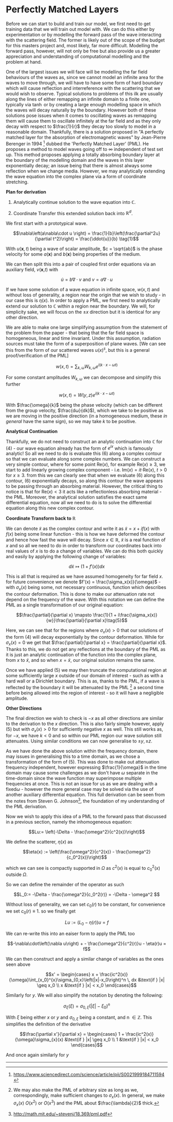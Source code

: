 
Perfectly Matched Layers
=======================

  

Before we can start to build and train our model, we first need to get training data that we will train out model with. We can do this either by experimentation or by modelling the forward pass of the wave interacting with the scattering field. The former is likely out of the scope of the budget for this masters project and, most likely, far more difficult. Modelling the forward pass, however, will not only be free but also provide us a greater appreciation and understanding of computational modelling and the problem at hand.

  

One of the largest issues we will face will be modelling the far field behaviours of the waves as, since we cannot model an infinite area for the waves to move through, we will have to have some form of hard boundary which will cause reflection and interreference with the scattering that we would wish to observe. Typical solutions to problems of this ilk are usually along the lines of either remapping an infinite domain to a finite one, typically via $\tanh$ or by creating a large enough modelling space in which the waves will decay naturally by the boundary. However both of these solutions pose issues when it comes to oscillating waves as remapping them will cause them to oscillate infinitely at the far field and as they only decay with respect to $\frac{1}{r}$ they decay too slowly to model in a reasonable domain. Thankfully, there is a solution proposed in "A perfectly matched layer for the absorption of electromagnetic waves" by Jean-Pierre Berenger in 1994 [^1] dubbed the 'Perfectly Matched Layer' (PML). He proposes a method to model waves going off to $\infty$ independent of test set up. This method proposes applying a totally absorbing boundary layer at the boundary of the modelling domain and the waves in this layer exponentially decay; an issue being that there is almost always some reflection when we change media. However, we may analytically extending the wave equation into the complex plane via a form of coordinate stretching.

  

**Plan for derivation**

1. Analytically continue solution to the wave equation into $\mathbb{C}$.

2. Coordinate Transfer this extended solution back into $\mathbb{R}^d$.

  

We first start with a prototypical wave.

  

$$\nabla\left(a\nabla\cdot u \right) = \frac{1}{b}\left(\frac{\partial^2u}{\partial t^2}\right) = \frac{\ddot{u}}{b} \tag{1}$$

  

With $u($**x**$,t)$ being a wave of scalar amplitude, $c = \sqrt{ab}$ is the phase velocity for some $a($**x**$)$ and $b($**x**$)$ being properties of the medium.

  

We can then split this into a pair of coupled first order equations via an auxiliary field, $v($**x**,$t)$ with

  

$$\dot{u} = b\nabla\cdot  v\tag{2} \text{ and }v = a\nabla\cdot u$$

  

If we have some solution of a wave equation in infinite space, $w(x,t)$ and without loss of generality, a region near the origin that we wish to study - in our case this is $\eta(x)$. In order to apply a PML, we first need to analytically extend our solution to $\mathbb{C}$ within a region near the boundary. We will, for simplicity sake, we will focus on the $\pm x$ direction but it is identical for any other direction.

  

We are able to make one large simplifying assumption from the statement of the problem from the paper - that being that the far field space is homogeneous, linear and time invariant. Under this assumption, radiation sources must take the form of a superposition of plane waves. [We can see this from the form of our scattered waves $u(x)^s$, but this is a general proof/verification of the PML]

  

$$w(x,t) = \sum_{k,\omega}W_{k,\omega}e^{i(k\cdot  x - \omega t)}\tag{3}$$

  

For some constant amplitudes $W_{k,\omega}$ we can decompose and simplify this further

  

$$w(x,t) = W(y,z)e^{i(k\cdot x - \omega t)}\tag{4}$$

  

With $\frac{\omega}{k}$ being the phase velocity (which can be different from the group velocity, $\frac{dω}{dk}$), which we take to be positive as we are moving in the positive direction (in a homogeneous medium, these *in general* have the same sign), so we may take $k$ to be positive.

  

**Analytical Continuation**

  

Thankfully, we do not need to construct an analytic continuation into $\mathbb{C}$ for $(4)$ - our wave equation already has the form of $e^{ix}$ which is famously analytic! So all we need to do is evaluate this $(6)$ along a complex contour so that we can evaluate along some complex numbers. We can construct a very simple contour, where for some point Re$(x)$, for example Re$(x) \geq 3$, we start to add linearly growing complex component - i.e. Im$(x) = it\cdot$Re$(x)$, $t > 0$ for $x \geq 3$. from this we can clearly see that when we evaluate $(6)$ along this contour, $(6)$ exponentially decays, so along this contour the wave appears to be passing through an absorbing material. However, the critical thing to notice is that for Re$(x) < 3$ it acts like a reflectionless absorbing material - the PML. Moreover, the analytical solution satisfies the exact same differential equation, now all we need to do is to solve the differential equation along this new complex contour.

**Coordinate Transform back to $\mathbb{R}$**

We can denote $\tilde{x}$ as the complex contour and write it as $\tilde{x} = x + if(x)$ with $f(x)$ being some linear function - this is how we have deformed the contour and hence how fast the wave will decay. Since $x\in\mathbb{R}$, $\tilde{x}$ is a real function of $x$ and so all we need to do in order to transform our coordinates back into real values of $x$ is to do a change of variables. We can do this both quickly and easily by applying the following change of variables: 

$$d\tilde{x} \mapsto \left(1+f'(x)\right)dx$$

This is all that is required as we have assumed homogeneity for far field $x$. for future convenience we denote $f'(x) = \frac{\sigma_x(x)}{\omega}$ - with $\sigma_x(x)$ being some, not necessary continuous, function which describes the contour deformation. This is done to make our attenuation rate not depend on the frequency of the wave. With this notation we can define the PML as a single transformation of our original equation:

$$\frac{\partial}{\partial x} \mapsto \frac{1}{1 + i\frac{\sigma_x(x)}{w}}\frac{\partial}{\partial x}\tag{5}$$

Here, we can see that for the regions where $\sigma_x(x) > 0$ that our solutions of the form (4) will decay exponentially by the contour deformation. While for $\sigma_x(x) = 0$ we get that $\frac{\partial}{\partial x}  = \frac{\partial}{\partial x}$. Thanks to this, we do not get any reflections at the boundary of the PML as it is just an analytic continuation of the function into the complex plane, from $x$ to $\tilde{x}$, and so when $x = \tilde{x}$, our original solution remains the same.

Once we have applied $(5)$ we may then truncate the computational region at some sufficiently large $x$ outside of our domain of interest - such as with a hard wall or a Dirichlet boundary. This is as, thanks to the PML, if a wave is reflected by the boundary it will be attenuated by the PML [^2] a second time before being allowed into the region of interest - so it will have a negligible amplitude. 

**Other Directions**

The final direction we wish to check is $-x$ as all other directions are similar to the derivation to the $x$ direction. This is also fairly simple however, apply $(5)$ but with $\sigma_x(x) > 0$ for sufficiently negative $x$ as well. This still works as, for $-x$, we have $k<0$  and so within our PML region our wave solution still attenuates. Using similar conditions we can now generalise to $\pm y, \pm z$.

As we have done the above solution within the frequency domain, there may issues in generalising this to a time domain, as we chose a transformation of the form of $(5)$. This was done to make out attenuation frequency independent, however expressing $\frac{1}{\omega}$ in the time domain may cause some challenges as we don't have $\omega$ separate in the time-domain since the wave function may superimpose multiple frequencies at once. This is not an issue for us as we are dealing with a fixed$\omega$ - however the more general case may be solved via the use of another auxiliary differential equation. This full derivation can be seen from the notes from Steven G. Johnson[^3], the foundation of my understanding of the PML derivation.

Now we wish to apply this idea of a PML to the forward pass that discussed in a previous section, namely the inhomogeneous equation:

$$Lu:= \left(-\Delta - \frac{\omega^2}{c^2(x)}\right)$$

We define the scatterer, $\eta(x)$ as

$$\eta(x) := \left(\frac{\omega^2}{c^2(x)} - \frac{\omega^2}{c_0^2(x)}\right)$$

which we can see is compactly supported in $\Omega$ as $c^2(x)$ is equal to $c_0^2(x)$ outside $\Omega$.

So we can define the remainder of the operator as such  

$$L_0:= -\Delta - \frac{\omega^2}{c_0^2(r)} = -\Delta - \omega^2 $$

Without loss of generality, we can set $c_0(r)$ to be constant, for convenience we set $c_0(r)\equiv1$. so we finally get  

$$Lu:=\left(L_0-\eta(r)\right)u = f$$ 

We can re-write this into an eaiser form to apply the PML too

$$-\nabla\cdot\left(\nabla u\right) + - \frac{\omega^2}{c^2(r)}u  - \eta(r)u = f$$

We can then construct and apply a similar change of variables as the ones seen above

$$x' = \begin{cases}  
x + \frac{ic^2(x)}{\omega}\int_{x_0}^{x}\sigma_{0,x}\left(|x|-x_0\right)^n \, dx &\text{if } |x| \geq x_0 \\  
x &\text{if } |x| < x_0
\end{cases}$$

Similarly for $y$. We will also simplify the notation by denoting the following:

$$\sigma_{\xi}(\xi) = \sigma_{0,\xi}\left(|\xi|-\xi_0\right)^n$$

With $\xi$ being either $x$ or $y$ and $\sigma_{0,\xi}$ being a constant, and n $\in \mathbb{Z}$. This simplifies the definition of the derivative

$$\frac{\partial x'}{\partial x} = \begin{cases}  
1 + \frac{ic^2(x)}{\omega}\sigma_{x}(x) &\text{if } |x| \geq x_0 \\  
1 &\text{if } |x| < x_0
\end{cases}$$

And once again similarly for $y$

-------

[^1]: https://www.sciencedirect.com/science/article/pii/S0021999184711594

[^2]: We may also make the PML of arbitrary size as long as we, correspondingly, make sufficient changes to $\sigma_x(x)$. In general, we make $\sigma_x(x)$ $O(x^2)$ or $O(x^3)$ and the PML about $\frac{\lambda}{2}$ thick. 

[^3]: http://math.mit.edu/~stevenj/18.369/pml.pdf